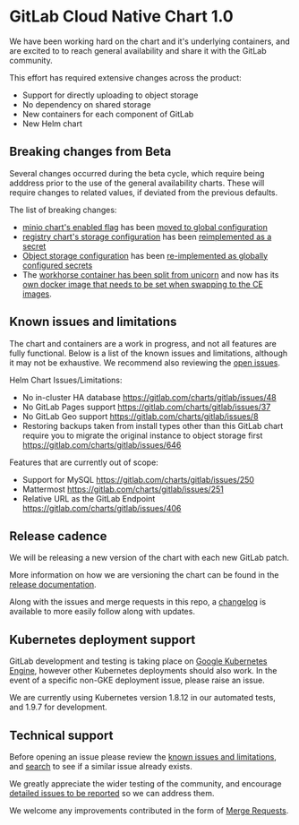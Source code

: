 # GitLab Cloud Native Chart 1.0

We have been working hard on the chart and it's underlying containers, and are excited to to reach general availability and share it with the GitLab community.

This effort has required extensive changes across the product:
* Support for directly uploading to object storage
* No dependency on shared storage
* New containers for each component of GitLab
* New Helm chart

## Breaking changes from Beta

Several changes occurred during the beta cycle, which require being adddress prior to the use of the general availability charts. These will require changes to related values, if deviated from the previous defaults.

The list of breaking changes:
* [minio chart's enabled flag](../charts/globals.md#configure-minio-settings) has been [moved to global configuration](https://gitlab.com/charts/gitlab/merge_requests/389)
* [registry chart's storage configuration](../charts/registry/index.md#storage) has been [reimplemented as a secret](https://gitlab.com/charts/gitlab/issues/548)
* [Object storage configuration](../charts/globals.md#lfs-artifacts-uploads-packages-external-mr-diffs) has been [re-implemented as globally configured secrets](https://gitlab.com/charts/gitlab/issues/502)
* The [workhorse container has been split from unicorn](https://gitlab.com/charts/gitlab/merge_requests/397) and now has its [own docker image that needs to be set when swapping to the CE images](../installation/deployment.md#deploy-the-community-edition). 

## Known issues and limitations

The chart and containers are a work in progress, and not all features are fully functional. Below is a list of the known issues and limitations, although it may not be exhaustive. We recommend also reviewing the [open issues](https://gitlab.com/charts/gitlab/issues).

Helm Chart Issues/Limitations:

* No in-cluster HA database https://gitlab.com/charts/gitlab/issues/48
* No GitLab Pages support https://gitlab.com/charts/gitlab/issues/37
* No GitLab Geo support https://gitlab.com/charts/gitlab/issues/8
* Restoring backups taken from install types other than this GitLab chart require you to migrate the original instance to object storage first https://gitlab.com/charts/gitlab/issues/646

Features that are currently out of scope:

* Support for MySQL https://gitlab.com/charts/gitlab/issues/250
* Mattermost https://gitlab.com/charts/gitlab/issues/251
* Relative URL as the GitLab Endpoint https://gitlab.com/charts/gitlab/issues/406

## Release cadence

We will be releasing a new version of the chart with each new GitLab patch.

More information on how we are versioning the chart can be found in the [release documentation](../development/release.md).

Along with the issues and merge requests in this repo, a [changelog](https://gitlab.com/charts/gitlab/blob/master/CHANGELOG.md) is available to more easily follow along with updates.

## Kubernetes deployment support

GitLab development and testing is taking place on [Google Kubernetes Engine](https://cloud.google.com/kubernetes-engine/), however other Kubernetes deployments
should also work. In the event of a specific non-GKE deployment issue, please raise an issue.

We are currently using Kubernetes version 1.8.12 in our automated tests, and 1.9.7 for development.

## Technical support

Before opening an issue please review the [known issues and limitations](#known-issues-and-limitations), and [search](https://gitlab.com/charts/gitlab/issues) to see if a similar issue already exists.

We greatly appreciate the wider testing of the community, and encourage [detailed issues to be reported](https://gitlab.com/charts/gitlab/issues/new) so we can address them.

We welcome any improvements contributed in the form of [Merge Requests](https://gitlab.com/charts/gitlab/merge_requests).
